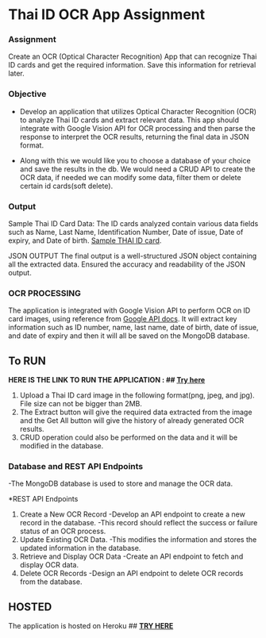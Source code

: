# **Thai ID OCR App Assignment**

### Assignment
Create an OCR (Optical Character Recognition) App that can recognize Thai ID cards and get the required information. Save this information for retrieval later.

### Objective
- Develop an application that utilizes Optical Character Recognition (OCR) to analyze Thai ID cards and extract relevant data. This app should integrate with Google Vision API for OCR processing and then parse the response to interpret the OCR results, returning the final data in JSON format.
* Along with this we would like you to choose a database of your choice and save the results in the db. We would need a CRUD API to create the OCR data, if needed we can modify some data, filter them or delete certain id cards(soft delete).

### Output
Sample Thai ID Card Data:
The ID cards analyzed contain various data fields such as Name, Last Name, Identification Number, Date of issue, Date of expiry, and Date of birth.
[Sample THAI ID card](https://pbs.twimg.com/media/FkcR718VEAAMEtL.jpg:large). 

JSON OUTPUT
The final output is a well-structured JSON object containing all the extracted data.
Ensured the accuracy and readability of the JSON output.
 
### OCR PROCESSING
The application is integrated with Google Vision API to perform OCR on ID card images, using reference from [Google API docs](https://cloud.google.com/vision/docs/ocr#optical_character_recognition_ocr). It will extract key information such as ID number, name, last name, date of birth, date of issue, and date of expiry and then it will all be saved on the MongoDB database.

## To RUN
**HERE IS THE LINK TO RUN THE APPLICATION : ## [Try here]( https://qoala-ocr-36fc8f9bf3bf.herokuapp.com/)**
1. Upload a Thai ID card image in the following format(png, jpeg, and jpg). File size can not be bigger than 2MB.
2. The Extract button will give the required data extracted from the image and the Get All button will give the history of already generated OCR results.
3. CRUD operation could also be performed on the data and it will be modified in the database.

### Database and REST API Endpoints
-The MongoDB database is used to store and manage the OCR data.

*REST API Endpoints
1. Create a New OCR Record
   -Develop an API endpoint to create a new record in the database.
   -This record should reflect the success or failure status of an OCR process.
2. Update Existing OCR Data.
   -This modifies the information and stores the updated information in the database.
3. Retrieve and Display OCR Data
   -Create an API endpoint to fetch and display OCR data.
4. Delete OCR Records
   -Design an API endpoint to delete OCR records from the database.

## **HOSTED**
The application is hosted on Heroku ## **[TRY HERE](https://qoala-ocr-36fc8f9bf3bf.herokuapp.com/)**

